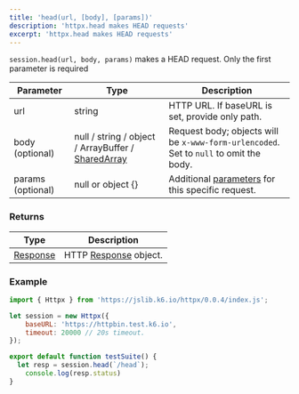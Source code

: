 ```yaml
---
title: 'head(url, [body], [params])'
description: 'httpx.head makes HEAD requests'
excerpt: 'httpx.head makes HEAD requests'
---
```


`session.head(url, body, params)` makes a HEAD request. Only the first parameter is required


| Parameter      | Type   | Description                                                                          |
| -------------- | ------ | ------------------------------------------------------------------------------------ |
| url  | string    | HTTP URL. If baseURL is set, provide only path. |
| body (optional) | null / string / object / ArrayBuffer / [SharedArray](/javascript-api/v0-31/k6-data/sharedarray) | Request body; objects will be `x-www-form-urlencoded`. Set to `null` to omit the body. |
| params (optional) | null or object {} | Additional [parameters](/javascript-api/v0-31/k6-http/params) for this specific request. |

### Returns

| Type                                         | Description           |
| -------------------------------------------- | --------------------- |
| [Response](/javascript-api/v0-31/k6-http/response) | HTTP [Response](/javascript-api/v0-31/k6-http/response) object. |


### Example

<CodeGroup labels={[]}>

```javascript
import { Httpx } from 'https://jslib.k6.io/httpx/0.0.4/index.js';

let session = new Httpx({
    baseURL: 'https://httpbin.test.k6.io', 
    timeout: 20000 // 20s timeout.
});

export default function testSuite() {
  let resp = session.head(`/head`);
	console.log(resp.status)
}

```

</CodeGroup>
